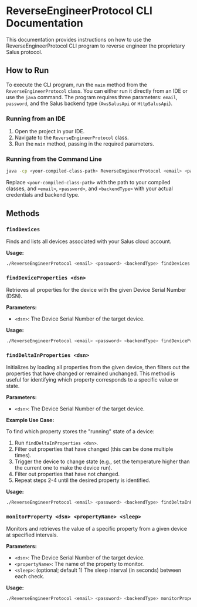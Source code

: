 # ReverseEngineerProtocol CLI Documentation

This documentation provides instructions on how to use the ReverseEngineerProtocol CLI program to reverse engineer the proprietary Salus protocol.

## How to Run

To execute the CLI program, run the `main` method from the `ReverseEngineerProtocol` class. You can either run it directly from an IDE or use the `java` command. The program requires three parameters: `email`, `password`, and the Salus backend type (`AwsSalusApi` or `HttpSalusApi`).

### Running from an IDE

1. Open the project in your IDE.
1. Navigate to the `ReverseEngineerProtocol` class.
1. Run the `main` method, passing in the required parameters.

### Running from the Command Line

```bash
java -cp <your-compiled-class-path> ReverseEngineerProtocol <email> <password> <backendType>
```

Replace `<your-compiled-class-path>` with the path to your compiled classes, and `<email>`, `<password>`, and `<backendType>` with your actual credentials and backend type.

## Methods

### `findDevices`

Finds and lists all devices associated with your Salus cloud account.

**Usage:**

```bash
./ReverseEngineerProtocol <email> <password> <backendType> findDevices
```

### `findDeviceProperties <dsn>`

Retrieves all properties for the device with the given Device Serial Number (DSN).

**Parameters:**

- `<dsn>`: The Device Serial Number of the target device.

**Usage:**

```bash
./ReverseEngineerProtocol <email> <password> <backendType> findDeviceProperties <dsn>
```

### `findDeltaInProperties <dsn>`

Initializes by loading all properties from the given device, then filters out the properties that have changed or remained unchanged. This method is useful for identifying which property corresponds to a specific value or state.

**Parameters:**

- `<dsn>`: The Device Serial Number of the target device.

**Example Use Case:**

To find which property stores the "running" state of a device:

1. Run `findDeltaInProperties <dsn>`.
1. Filter out properties that have changed (this can be done multiple times).
1. Trigger the device to change state (e.g., set the temperature higher than the current one to make the device run).
1. Filter out properties that have not changed.
1. Repeat steps 2-4 until the desired property is identified.

**Usage:**

```bash
./ReverseEngineerProtocol <email> <password> <backendType> findDeltaInProperties <dsn>
```

### `monitorProperty <dsn> <propertyName> <sleep>`

Monitors and retrieves the value of a specific property from a given device at specified intervals.

**Parameters:**

- `<dsn>`: The Device Serial Number of the target device.
- `<propertyName>`: The name of the property to monitor.
- `<sleep>`: (optional; default 1) The sleep interval (in seconds) between each check.

**Usage:**

```bash
./ReverseEngineerProtocol <email> <password> <backendType> monitorProperty <dsn> <propertyName> <sleep>
```
